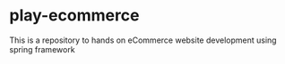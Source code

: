 # play-ecommerce
This is a repository to hands on eCommerce website development using spring framework
